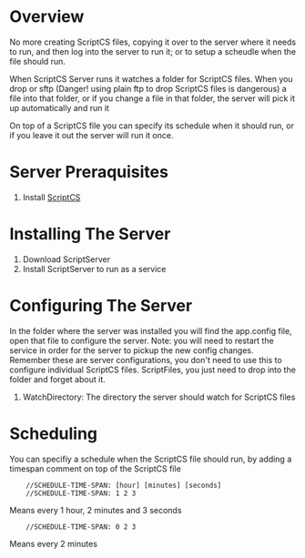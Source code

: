 ﻿# Overview

No more creating ScriptCS files, copying it over to the server where it needs to run, and then log into the server to run it; or to setup a scheudle when the file should run.

When ScriptCS Server runs it watches a folder for ScriptCS files. When you drop or sftp (Danger! using plain ftp to drop ScriptCS files is dangerous) a file into that folder, or if you change a file in that folder, the server will pick it up automatically and run it

On top of a ScriptCS file you can specify its schedule when it should run, or if you leave it out the server will run it once.

# Server Preraquisites
1. Install [ScriptCS](https://github.com/scriptcs/scriptcs)

# Installing The Server
1. Download ScriptServer
1. Install ScriptServer to run as a service

# Configuring The Server
In the folder where the server was installed you will find the app.config file, open that file to configure the server. Note: you will need to restart the service in order for the server to pickup the new config changes. Remember these are server configurations, you don't need to use this to configure individual ScriptCS files. ScriptFiles, you just need to drop into the folder and forget about it.

1. WatchDirectory: The directory the server should watch for ScriptCS files

# Scheduling
You can specifiy a schedule when the ScriptCS file should run, by adding a timespan comment on top of the ScriptCS file
    
        //SCHEDULE-TIME-SPAN: [hour] [minutes] [seconds]
        //SCHEDULE-TIME-SPAN: 1 2 3
Means every 1 hour, 2 minutes and 3 seconds
        
        //SCHEDULE-TIME-SPAN: 0 2 3

Means every 2 minutes
